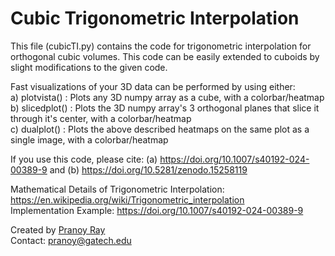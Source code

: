 # Cubic Trigonometric Interpolation

This file (cubicTI.py) contains the code for trigonometric interpolation for orthogonal cubic volumes. This code can be easily extended to cuboids by slight modifications to the given code.

Fast visualizations of your 3D data can be performed by using either:<br>
a) plotvista() : Plots any 3D numpy array as a cube, with a colorbar/heatmap<br>
b) slicedplot() : Plots the 3D numpy array's 3 orthogonal planes that slice it through it's center, with a colorbar/heatmap<br>
c) dualplot() : Plots the above described heatmaps on the same plot as a single image, with a colorbar/heatmap<br>

If you use this code, please cite: (a) https://doi.org/10.1007/s40192-024-00389-9 and (b) https://doi.org/10.5281/zenodo.15258119

Mathematical Details of Trigonometric Interpolation: https://en.wikipedia.org/wiki/Trigonometric_interpolation <br>
Implementation Example: https://doi.org/10.1007/s40192-024-00389-9

Created by <a href = "https://pranoy-ray.github.io/">Pranoy Ray</a> <br>
Contact: pranoy@gatech.edu
